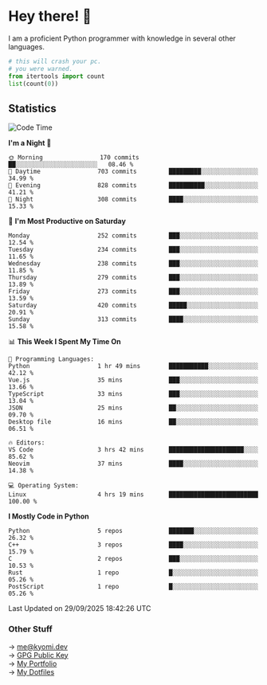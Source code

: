 # Hey there! 👋

I am a proficient Python programmer with knowledge in several other languages.

```py
# this will crash your pc.
# you were warned.
from itertools import count
list(count(0))
```

## Statistics
<!--START_SECTION:waka-->
![Code Time](http://img.shields.io/badge/Code%20Time-1%2C954%20hrs%2041%20mins-blue)

**I'm a Night 🦉** 

```text
🌞 Morning                170 commits         ██░░░░░░░░░░░░░░░░░░░░░░░   08.46 % 
🌆 Daytime                703 commits         █████████░░░░░░░░░░░░░░░░   34.99 % 
🌃 Evening                828 commits         ██████████░░░░░░░░░░░░░░░   41.21 % 
🌙 Night                  308 commits         ████░░░░░░░░░░░░░░░░░░░░░   15.33 % 
```
📅 **I'm Most Productive on Saturday** 

```text
Monday                   252 commits         ███░░░░░░░░░░░░░░░░░░░░░░   12.54 % 
Tuesday                  234 commits         ███░░░░░░░░░░░░░░░░░░░░░░   11.65 % 
Wednesday                238 commits         ███░░░░░░░░░░░░░░░░░░░░░░   11.85 % 
Thursday                 279 commits         ███░░░░░░░░░░░░░░░░░░░░░░   13.89 % 
Friday                   273 commits         ███░░░░░░░░░░░░░░░░░░░░░░   13.59 % 
Saturday                 420 commits         █████░░░░░░░░░░░░░░░░░░░░   20.91 % 
Sunday                   313 commits         ████░░░░░░░░░░░░░░░░░░░░░   15.58 % 
```


📊 **This Week I Spent My Time On** 

```text
💬 Programming Languages: 
Python                   1 hr 49 mins        ███████████░░░░░░░░░░░░░░   42.12 % 
Vue.js                   35 mins             ███░░░░░░░░░░░░░░░░░░░░░░   13.66 % 
TypeScript               33 mins             ███░░░░░░░░░░░░░░░░░░░░░░   13.04 % 
JSON                     25 mins             ██░░░░░░░░░░░░░░░░░░░░░░░   09.70 % 
Desktop file             16 mins             ██░░░░░░░░░░░░░░░░░░░░░░░   06.51 % 

🔥 Editors: 
VS Code                  3 hrs 42 mins       █████████████████████░░░░   85.62 % 
Neovim                   37 mins             ████░░░░░░░░░░░░░░░░░░░░░   14.38 % 

💻 Operating System: 
Linux                    4 hrs 19 mins       █████████████████████████   100.00 % 
```

**I Mostly Code in Python** 

```text
Python                   5 repos             ███████░░░░░░░░░░░░░░░░░░   26.32 % 
C++                      3 repos             ████░░░░░░░░░░░░░░░░░░░░░   15.79 % 
C                        2 repos             ███░░░░░░░░░░░░░░░░░░░░░░   10.53 % 
Rust                     1 repo              █░░░░░░░░░░░░░░░░░░░░░░░░   05.26 % 
PostScript               1 repo              █░░░░░░░░░░░░░░░░░░░░░░░░   05.26 % 
```




 Last Updated on 29/09/2025 18:42:26 UTC
<!--END_SECTION:waka-->

### Other Stuff

→ [me@kyomi.dev](mailto:me@kyomi.dev)\
→ [GPG Public Key](https://github.com/bitterteriyaki.gpg)\
→ [My Portfolio](https://kyomi.dev)\
→ [My Dotfiles](https://github.com/bitterteriyaki/dotfiles)
